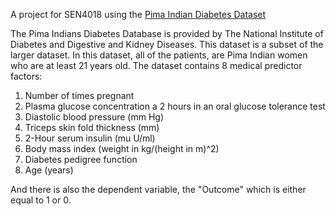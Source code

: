 A project for SEN4018 using the [Pima Indian Diabetes Dataset](https://www.kaggle.com/code/shrutimechlearn/step-by-step-diabetes-classification-knn-detailed/notebook) 

The Pima Indians Diabetes Database is provided by The National Institute of Diabetes and Digestive and Kidney Diseases. This dataset is a subset of the larger dataset. In this dataset, all of the patients, are Pima Indian women who are at least 21 years old. The dataset contains 8 medical predictor factors:
<ol>
  <li>Number of times pregnant</li>
  <li>Plasma glucose concentration a 2 hours in an oral glucose tolerance test</li>
  <li>Diastolic blood pressure (mm Hg)</li>
  <li>Triceps skin fold thickness (mm)</li>
  <li>2-Hour serum insulin (mu U/ml)</li>
  <li>Body mass index (weight in kg/(height in m)^2)</li>
  <li>Diabetes pedigree function</li>
  <li>Age (years)</li>
</ol> 
And there is also the dependent variable, the "Outcome" which is either equal to 1 or 0.

